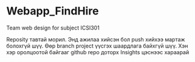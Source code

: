 # Webapp_FindHire
Team web design for subject ICSI301

Reposity тавтай морил. Энд ажилаа хийсэн бол push хийхээ мартаж болохгүй шүү.
Өөр branch project үүсгэх шаардлага байхгүй шүү.
Хэн хэр оролцоотой байгааг github repo доторх Insights цэснээс хараарай
